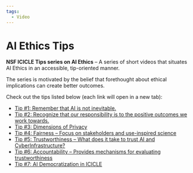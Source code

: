 ```yaml
---
tags:
  - Video
---
```


# AI Ethics Tips

**NSF ICICLE Tips series on AI Ethics** – A series of short videos that situates AI Ethics in an accessible, tip-oriented manner.

The series is motivated by the belief that forethought about ethical implications can create better outcomes.

Check out the tips listed below (each link will open in a new tab):

- <a href="https://www.youtube.com/watch?v=w7Z6H9O8YKk" target="_blank">Tip #1: Remember that AI is not inevitable.</a>
- <a href="https://www.youtube.com/watch?v=w7Z6H9O8YKk" target="_blank">Tip #2: Recognize that our responsibility is to the positive outcomes we work towards.</a>
- <a href="https://www.youtube.com/watch?v=_xl0WLiUJW4" target="_blank">Tip #3: Dimensions of Privacy</a>
- <a href="https://www.youtube.com/watch?v=jm9WfpcudLY&feature=youtu.be" target="_blank">Tip #4: Fairness – Focus on stakeholders and use-inspired science</a>
- <a href="https://www.youtube.com/watch?v=btPSYbmBc6E" target="_blank">Tip #5: Trustworthiness – What does it take to trust AI and CyberInfrastructure?</a>
- <a href="https://www.youtube.com/watch?v=oApuLvZV6tY" target="_blank">Tip #6: Accountability – Provides mechanisms for evaluating trustworthiness</a>
- <a href="https://www.youtube.com/watch?v=az9G7Bv_Dhg" target="_blank">Tip #7: AI Democratization in ICICLE</a>
